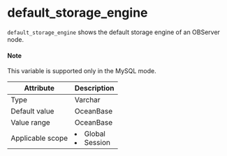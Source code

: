 # default_storage_engine

`default_storage_engine` shows the default storage engine of an OBServer node.

<main id="notice" type='explain'>
  <h4>Note</h4>
  <p>This variable is supported only in the MySQL mode. </p>
</main>

| **Attribute** | **Description** |
| --- | --- |
| Type | Varchar |
| Default value | OceanBase |
| Value range | OceanBase |
| Applicable scope | <li>Global<li>Session |
